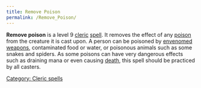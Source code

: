 ```yaml
---
title: Remove Poison
permalink: /Remove_Poison/
---
```


**Remove poison** is a level 9 [cleric](cleric "wikilink")
[spell](spell "wikilink"). It removes the effect of any
[poison](poison "wikilink") from the creature it is cast upon. A person
can be poisoned by [envenomed](envenom "wikilink")
[weapons](weapon "wikilink"), contaminated food or water, or poisonous
animals such as some snakes and spiders. As some poisons can have very
dangerous effects such as draining mana or even causing
[death](death "wikilink"), this spell should be practiced by all
casters.

[Category: Cleric spells](Category:_Cleric_spells "wikilink")
